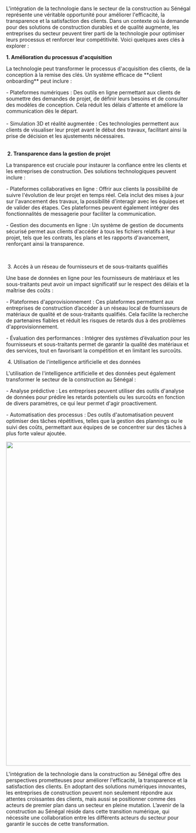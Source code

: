 <p dir="ltr">L'int&eacute;gration de la technologie dans le secteur de la construction au S&eacute;n&eacute;gal repr&eacute;sente une v&eacute;ritable opportunit&eacute; pour am&eacute;liorer l'efficacit&eacute;, la transparence et la satisfaction des clients. Dans un contexte o&ugrave; la demande pour des solutions de construction durables et de qualit&eacute; augmente, les entreprises du secteur peuvent tirer parti de la technologie pour optimiser leurs processus et renforcer leur comp&eacute;titivit&eacute;. Voici quelques axes cl&eacute;s &agrave; explorer :</p>
<p dir="ltr"><strong>1. Am&eacute;lioration du processus d'acquisition</strong></p>
<p dir="ltr">La technologie peut transformer le processus d'acquisition des clients, de la conception &agrave; la remise des cl&eacute;s. Un syst&egrave;me efficace de **client onboarding** peut inclure :</p>
<p dir="ltr">- Plateformes num&eacute;riques : Des outils en ligne permettant aux clients de soumettre des demandes de projet, de d&eacute;finir leurs besoins et de consulter des mod&egrave;les de conception. Cela r&eacute;duit les d&eacute;lais d'attente et am&eacute;liore la communication d&egrave;s le d&eacute;part.<br>&nbsp; <br>- Simulation 3D et r&eacute;alit&eacute; augment&eacute;e : Ces technologies permettent aux clients de visualiser leur projet avant le d&eacute;but des travaux, facilitant ainsi la prise de d&eacute;cision et les ajustements n&eacute;cessaires.<br><br></p>
<p dir="ltr"><strong>&nbsp;2. Transparence dans la gestion de projet</strong></p>
<p dir="ltr">La transparence est cruciale pour instaurer la confiance entre les clients et les entreprises de construction. Des solutions technologiques peuvent inclure :</p>
<p dir="ltr">- Plateformes collaboratives en ligne : Offrir aux clients la possibilit&eacute; de suivre l'&eacute;volution de leur projet en temps r&eacute;el. Cela inclut des mises &agrave; jour sur l'avancement des travaux, la possibilit&eacute; d'interagir avec les &eacute;quipes et de valider des &eacute;tapes. Ces plateformes peuvent &eacute;galement int&eacute;grer des fonctionnalit&eacute;s de messagerie pour faciliter la communication.</p>
<p dir="ltr">- Gestion des documents en ligne : Un syst&egrave;me de gestion de documents s&eacute;curis&eacute; permet aux clients d'acc&eacute;der &agrave; tous les fichiers relatifs &agrave; leur projet, tels que les contrats, les plans et les rapports d'avancement, renfor&ccedil;ant ainsi la transparence.</p>
<p dir="ltr">&nbsp;</p>
<p dir="ltr">&nbsp;3. Acc&egrave;s &agrave; un r&eacute;seau de fournisseurs et de sous-traitants qualifi&eacute;s</p>
<p dir="ltr">Une base de donn&eacute;es en ligne pour les fournisseurs de mat&eacute;riaux et les sous-traitants peut avoir un impact significatif sur le respect des d&eacute;lais et la ma&icirc;trise des co&ucirc;ts :</p>
<p dir="ltr">- Plateformes d'approvisionnement : Ces plateformes permettent aux entreprises de construction d&rsquo;acc&eacute;der &agrave; un r&eacute;seau local de fournisseurs de mat&eacute;riaux de qualit&eacute; et de sous-traitants qualifi&eacute;s. Cela facilite la recherche de partenaires fiables et r&eacute;duit les risques de retards dus &agrave; des probl&egrave;mes d'approvisionnement.</p>
<p dir="ltr">- &Eacute;valuation des performances : Int&eacute;grer des syst&egrave;mes d&rsquo;&eacute;valuation pour les fournisseurs et sous-traitants permet de garantir la qualit&eacute; des mat&eacute;riaux et des services, tout en favorisant la comp&eacute;tition et en limitant les surco&ucirc;ts.</p>
<p dir="ltr">&nbsp;4. Utilisation de l'intelligence artificielle et des donn&eacute;es</p>
<p dir="ltr">L'utilisation de l'intelligence artificielle et des donn&eacute;es peut &eacute;galement transformer le secteur de la construction au S&eacute;n&eacute;gal :</p>
<p dir="ltr">- Analyse pr&eacute;dictive : Les entreprises peuvent utiliser des outils d'analyse de donn&eacute;es pour pr&eacute;dire les retards potentiels ou les surco&ucirc;ts en fonction de divers param&egrave;tres, ce qui leur permet d'agir proactivement.</p>
<p dir="ltr">- Automatisation des processus : Des outils d'automatisation peuvent optimiser des t&acirc;ches r&eacute;p&eacute;titives, telles que la gestion des plannings ou le suivi des co&ucirc;ts, permettant aux &eacute;quipes de se concentrer sur des t&acirc;ches &agrave; plus forte valeur ajout&eacute;e.</p>
<p dir="ltr"><img src="https://res.cloudinary.com/dpubgcilc/image/upload/v1727051319/development/undraw_under_construction_46pa_bfnddt.png" alt="" width="1418" height="884"></p>
<p dir="ltr">L'int&eacute;gration de la technologie dans la construction au S&eacute;n&eacute;gal offre des perspectives prometteuses pour am&eacute;liorer l'efficacit&eacute;, la transparence et la satisfaction des clients. En adoptant des solutions num&eacute;riques innovantes, les entreprises de construction peuvent non seulement r&eacute;pondre aux attentes croissantes des clients, mais aussi se positionner comme des acteurs de premier plan dans un secteur en pleine mutation. L&rsquo;avenir de la construction au S&eacute;n&eacute;gal r&eacute;side dans cette transition num&eacute;rique, qui n&eacute;cessite une collaboration entre les diff&eacute;rents acteurs du secteur pour garantir le succ&egrave;s de cette transformation.</p>
<p>&nbsp;</p>